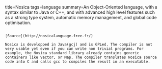 title=Nosica
tags=language
summary=An Object-Oriented language, with a syntax similar to Java or C++, and with advanced high level features such as a strong type system, automatic memory management, and global code optimisation.
~~~~~~

[Source](http://nosicalanguage.free.fr/)

Nosica is developped in Java(gcj) and is GPLed. The compiler is not very usable yet even if you can write non trivial programs. For example, the Nosica standard library already contains generic containers like Vector, or Map. The compiler translates Nosica source code into C and calls gcc to compiles the result in an executable.
